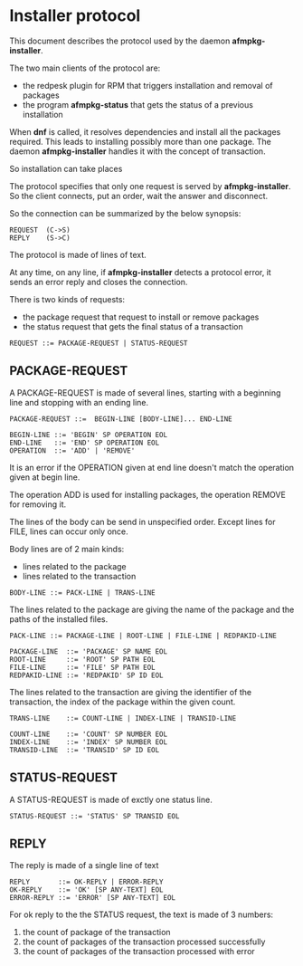 # Installer protocol

This document describes the protocol used by the daemon **afmpkg-installer**.

The two main clients of the protocol are:

- the redpesk plugin for RPM that triggers installation and removal of packages
- the program **afmpkg-status** that gets the status of a previous installation

When **dnf** is called, it resolves dependencies and install all the packages
required. This leads to installing possibly more than one package.
The daemon **afmpkg-installer** handles it with the concept of transaction.

So installation can take places

The protocol specifies that only one request is served by **afmpkg-installer**.
So the client connects, put an order, wait the answer and disconnect.

So the connection can be summarized by the below synopsis:

```
REQUEST  (C->S)
REPLY    (S->C)
```

The protocol is made of lines of text.

At any time, on any line, if **afmpkg-installer** detects a protocol error, it sends
an error reply and closes the connection.

There is two kinds of requests:

- the package request that request to install or remove packages
- the status request that gets the final status of a transaction

```
REQUEST ::= PACKAGE-REQUEST | STATUS-REQUEST
```

## PACKAGE-REQUEST

A PACKAGE-REQUEST is made of several lines, starting with a beginning line and stopping
with an ending line.

```
PACKAGE-REQUEST ::=  BEGIN-LINE [BODY-LINE]... END-LINE

BEGIN-LINE ::= 'BEGIN' SP OPERATION EOL
END-LINE   ::= 'END' SP OPERATION EOL
OPERATION  ::= 'ADD' | 'REMOVE'
```

It is an error if the OPERATION given at end line doesn't match the operation
given at begin line.

The operation ADD is used for installing packages, the operation REMOVE
for removing it.

The lines of the body can be send in unspecified order.
Except lines for FILE, lines can occur only once.

Body lines are of 2 main kinds:
- lines related to the package
- lines related to the transaction

```
BODY-LINE ::= PACK-LINE | TRANS-LINE
```

The lines related to the package are giving the name of the package and
the paths of the installed files.

```
PACK-LINE ::= PACKAGE-LINE | ROOT-LINE | FILE-LINE | REDPAKID-LINE

PACKAGE-LINE  ::= 'PACKAGE' SP NAME EOL
ROOT-LINE     ::= 'ROOT' SP PATH EOL
FILE-LINE     ::= 'FILE' SP PATH EOL
REDPAKID-LINE ::= 'REDPAKID' SP ID EOL
```

The lines related to the transaction are giving the identifier of
the transaction, the index of the package within the given count.

```
TRANS-LINE    ::= COUNT-LINE | INDEX-LINE | TRANSID-LINE

COUNT-LINE    ::= 'COUNT' SP NUMBER EOL
INDEX-LINE    ::= 'INDEX' SP NUMBER EOL
TRANSID-LINE  ::= 'TRANSID' SP ID EOL
```


## STATUS-REQUEST

A STATUS-REQUEST is made of exctly one status line.

```
STATUS-REQUEST ::= 'STATUS' SP TRANSID EOL
```

## REPLY

The reply is made of a single line of text

```
REPLY       ::= OK-REPLY | ERROR-REPLY
OK-REPLY    ::= 'OK' [SP ANY-TEXT] EOL
ERROR-REPLY ::= 'ERROR' [SP ANY-TEXT] EOL
```

For ok reply to the the STATUS request, the text is made of 3 numbers:

1. the count of package of the transaction
2. the count of packages of the transaction processed successfully
3. the count of packages of the transaction processed with error

